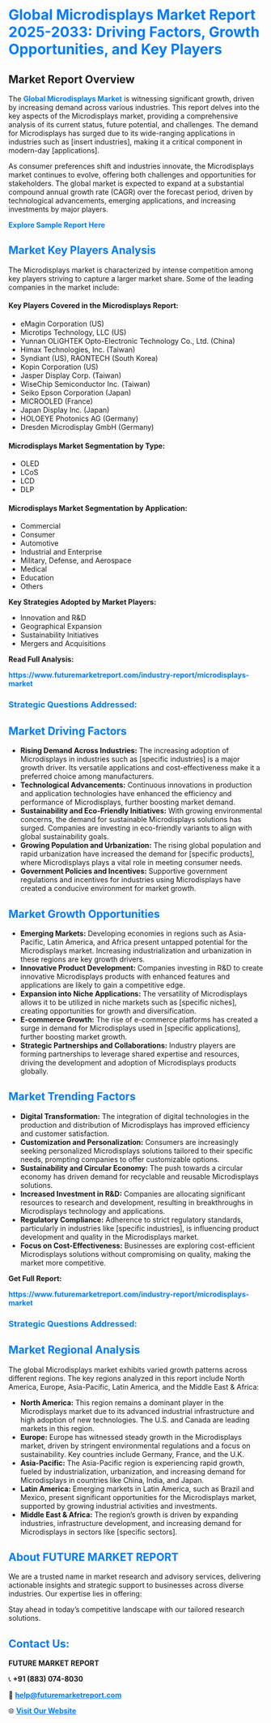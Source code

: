 <h1 style="color: #007BFF;">Global Microdisplays Market Report 2025-2033: Driving Factors, Growth Opportunities, and Key Players</h1>

<section id="overview">
<h2>Market Report Overview</h2>
<p>The <a href="https://www.futuremarketreport.com/industry-report/microdisplays-market" style="color: #007BFF; text-decoration: none;"><strong>Global Microdisplays Market</strong></a> is witnessing significant growth, driven by increasing demand across various industries. This report delves into the key aspects of the Microdisplays market, providing a comprehensive analysis of its current status, future potential, and challenges. The demand for Microdisplays has surged due to its wide-ranging applications in industries such as [insert industries], making it a critical component in modern-day [applications].</p>
<p>As consumer preferences shift and industries innovate, the Microdisplays market continues to evolve, offering both challenges and opportunities for stakeholders. The global market is expected to expand at a substantial compound annual growth rate (CAGR) over the forecast period, driven by technological advancements, emerging applications, and increasing investments by major players.</p>
</section>

<section id="overview">
<p><a href="https://www.futuremarketreport.com/request-sample/reportId=75546" style="color: #007BFF; text-decoration: none;"><strong>Explore Sample Report Here</strong></a></p>
</section>

<section id="key-players">
<h2 style="color: #007BFF;">Market Key Players Analysis</h2>
<p>The Microdisplays market is characterized by intense competition among key players striving to capture a larger market share. Some of the leading companies in the market include:</p>
<h4>Key Players Covered in the Microdisplays Report:</h4>
<ul><li>eMagin Corporation (US)</li><li>Microtips Technology, LLC (US)</li><li>Yunnan OLiGHTEK Opto-Electronic Technology Co., Ltd. (China)</li><li>Himax Technologies, Inc. (Taiwan)</li><li>Syndiant (US), RAONTECH (South Korea)</li><li>Kopin Corporation (US)</li><li>Jasper Display Corp. (Taiwan)</li><li>WiseChip Semiconductor Inc. (Taiwan)</li><li>Seiko Epson Corporation (Japan)</li><li>MICROOLED (France)</li><li>Japan Display Inc. (Japan)</li><li>HOLOEYE Photonics AG (Germany)</li><li>Dresden Microdisplay GmbH (Germany)</li></ul>
<h4>Microdisplays Market Segmentation by Type:</h4>
<ul><li>OLED</li><li>LCoS</li><li>LCD</li><li>DLP</li></ul>

<h4>Microdisplays Market Segmentation by Application:</h4>
<ul><li>Commercial</li><li>Consumer</li><li>Automotive</li><li>Industrial and Enterprise</li><li>Military, Defense, and Aerospace</li><li>Medical</li><li>Education</li><li>Others</li></ul>
<p><strong>Key Strategies Adopted by Market Players:</strong></p>
<ul>
<li>Innovation and R&D</li>
<li>Geographical Expansion</li>
<li>Sustainability Initiatives</li>
<li>Mergers and Acquisitions</li>
</ul>
</section>

<section>
<p><strong>Read Full Analysis: </strong></p><a href="https://www.futuremarketreport.com/industry-report/microdisplays-market" style="color: #007BFF; text-decoration: none;"><strong>https://www.futuremarketreport.com/industry-report/microdisplays-market</strong></a>
<h3 style="color: #007BFF;">Strategic Questions Addressed:</h3>
</section>

<section id="driving-factors">
<h2 style="color: #007BFF;">Market Driving Factors</h2>
<ul>
<li><strong>Rising Demand Across Industries:</strong> The increasing adoption of Microdisplays in industries such as [specific industries] is a major growth driver. Its versatile applications and cost-effectiveness make it a preferred choice among manufacturers.</li>
<li><strong>Technological Advancements:</strong> Continuous innovations in production and application technologies have enhanced the efficiency and performance of Microdisplays, further boosting market demand.</li>
<li><strong>Sustainability and Eco-Friendly Initiatives:</strong> With growing environmental concerns, the demand for sustainable Microdisplays solutions has surged. Companies are investing in eco-friendly variants to align with global sustainability goals.</li>
<li><strong>Growing Population and Urbanization:</strong> The rising global population and rapid urbanization have increased the demand for [specific products], where Microdisplays plays a vital role in meeting consumer needs.</li>
<li><strong>Government Policies and Incentives:</strong> Supportive government regulations and incentives for industries using Microdisplays have created a conducive environment for market growth.</li>
</ul>
</section>

<section id="growth-opportunities">
<h2 style="color: #007BFF;">Market Growth Opportunities</h2>
<ul>
<li><strong>Emerging Markets:</strong> Developing economies in regions such as Asia-Pacific, Latin America, and Africa present untapped potential for the Microdisplays market. Increasing industrialization and urbanization in these regions are key growth drivers.</li>
<li><strong>Innovative Product Development:</strong> Companies investing in R&D to create innovative Microdisplays products with enhanced features and applications are likely to gain a competitive edge.</li>
<li><strong>Expansion into Niche Applications:</strong> The versatility of Microdisplays allows it to be utilized in niche markets such as [specific niches], creating opportunities for growth and diversification.</li>
<li><strong>E-commerce Growth:</strong> The rise of e-commerce platforms has created a surge in demand for Microdisplays used in [specific applications], further boosting market growth.</li>
<li><strong>Strategic Partnerships and Collaborations:</strong> Industry players are forming partnerships to leverage shared expertise and resources, driving the development and adoption of Microdisplays products globally.</li>
</ul>
</section>

<section id="trending-factors">
<h2 style="color: #007BFF;">Market Trending Factors</h2>
<ul>
<li><strong>Digital Transformation:</strong> The integration of digital technologies in the production and distribution of Microdisplays has improved efficiency and customer satisfaction.</li>
<li><strong>Customization and Personalization:</strong> Consumers are increasingly seeking personalized Microdisplays solutions tailored to their specific needs, prompting companies to offer customizable options.</li>
<li><strong>Sustainability and Circular Economy:</strong> The push towards a circular economy has driven demand for recyclable and reusable Microdisplays solutions.</li>
<li><strong>Increased Investment in R&D:</strong> Companies are allocating significant resources to research and development, resulting in breakthroughs in Microdisplays technology and applications.</li>
<li><strong>Regulatory Compliance:</strong> Adherence to strict regulatory standards, particularly in industries like [specific industries], is influencing product development and quality in the Microdisplays market.</li>
<li><strong>Focus on Cost-Effectiveness:</strong> Businesses are exploring cost-efficient Microdisplays solutions without compromising on quality, making the market more competitive.</li>
</ul>
</section>

<section>
<p><strong>Get Full Report: </strong></p><a href="https://www.futuremarketreport.com/industry-report/microdisplays-market" style="color: #007BFF; text-decoration: none;"><strong>https://www.futuremarketreport.com/industry-report/microdisplays-market</strong></a>
<h3 style="color: #007BFF;">Strategic Questions Addressed:</h3>
</section>


<section id="regional-analysis">
<h2 style="color: #007BFF;">Market Regional Analysis</h2>
<p>The global Microdisplays market exhibits varied growth patterns across different regions. The key regions analyzed in this report include North America, Europe, Asia-Pacific, Latin America, and the Middle East & Africa:</p>
<ul>
<li><strong>North America:</strong> This region remains a dominant player in the Microdisplays market due to its advanced industrial infrastructure and high adoption of new technologies. The U.S. and Canada are leading markets in this region.</li>
<li><strong>Europe:</strong> Europe has witnessed steady growth in the Microdisplays market, driven by stringent environmental regulations and a focus on sustainability. Key countries include Germany, France, and the U.K.</li>
<li><strong>Asia-Pacific:</strong> The Asia-Pacific region is experiencing rapid growth, fueled by industrialization, urbanization, and increasing demand for Microdisplays in countries like China, India, and Japan.</li>
<li><strong>Latin America:</strong> Emerging markets in Latin America, such as Brazil and Mexico, present significant opportunities for the Microdisplays market, supported by growing industrial activities and investments.</li>
<li><strong>Middle East & Africa:</strong> The region’s growth is driven by expanding industries, infrastructure development, and increasing demand for Microdisplays in sectors like [specific sectors].</li>
</ul>
</section>

<footer>
<h2 style="color: #007BFF;">About FUTURE MARKET REPORT</h2>
<p>We are a trusted name in market research and advisory services, delivering actionable insights and strategic support to businesses across diverse industries. Our expertise lies in offering:</p>

<p>Stay ahead in today’s competitive landscape with our tailored research solutions.</p>

<h2 style="color: #007BFF;">Contact Us:</h2>
<p><strong>FUTURE MARKET REPORT</strong></p>
<p>📞 <strong>+91 (883) 074-8030</strong></p>
<p>📧 <strong><a href="mailto:help@futuremarketreport.com" style="color: #007BFF;">help@futuremarketreport.com</a></strong></p>
<p>🌐 <strong><a href="https://www.futuremarketreport.com/" style="color: #007BFF;">Visit Our Website</a></strong></p>
</footer>